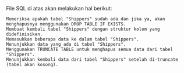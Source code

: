 File SQL di atas akan melakukan hal berikut:

    Memeriksa apakah tabel "Shippers" sudah ada dan jika ya, akan menghapusnya menggunakan DROP TABLE IF EXISTS.
    Membuat kembali tabel "Shippers" dengan struktur kolom yang didefinisikan.
    Memasukkan beberapa data ke dalam tabel "Shippers".
    Menunjukkan data yang ada di tabel "Shippers".
    Menggunakan TRUNCATE TABLE untuk menghapus semua data dari tabel "Shippers".
    Menunjukkan kembali data dari tabel "Shippers" setelah di-truncate (tabel akan kosong).